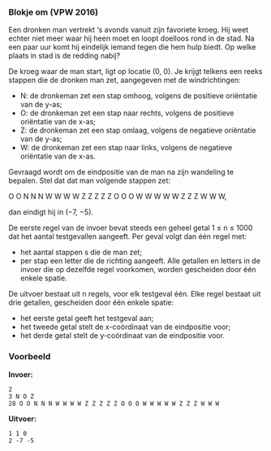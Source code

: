 ### Blokje om (VPW 2016)

Een dronken man vertrekt ‘s avonds vanuit zijn favoriete kroeg. Hij weet echter niet meer waar hij heen moet en loopt doelloos rond in de stad. Na een paar uur komt hij eindelijk iemand tegen die hem hulp biedt. Op welke plaats in stad is de redding nabij?

De kroeg waar de man start, ligt op locatie (0, 0). Je krijgt telkens een reeks stappen die de dronken man zet, aangegeven met de windrichtingen:
* N: de dronkeman zet een stap omhoog, volgens de positieve oriëntatie van de y-as;
* O: de dronkeman zet een stap naar rechts, volgens de positieve oriëntatie van de x-as;
* Z: de dronkeman zet een stap omlaag, volgens de negatieve oriëntatie van de y-as;
* W: de dronkeman zet een stap naar links, volgens de negatieve oriëntatie van de x-as.

Gevraagd wordt om de eindpositie van de man na zijn wandeling te bepalen. Stel dat dat man volgende stappen zet:

O O N N N W W W W Z Z Z Z Z O O O W W W W W Z Z Z W W W,

dan eindigt hij in (−7, −5).

De eerste regel van de invoer bevat steeds een geheel getal 1 ≤ n ≤ 1000 dat het aantal testgevallen aangeeft. Per geval volgt dan één regel met:
* het aantal stappen s die de man zet;
* per stap een letter die de richting aangeeft.
Alle getallen en letters in de invoer die op dezelfde regel voorkomen, worden gescheiden door één enkele spatie.

De uitvoer bestaat uit n regels, voor elk testgeval één. Elke regel bestaat uit drie getallen, gescheiden door één enkele spatie:
* het eerste getal geeft het testgeval aan;
* het tweede getal stelt de x-coördinaat van de eindpositie voor;
* het derde getal stelt de y-coördinaat van de eindpositie voor.

### Voorbeeld

**Invoer:**

    2
    3 N O Z
    28 O O N N N W W W W Z Z Z Z Z O O O W W W W W Z Z Z W W W

**Uitvoer:**

    1 1 0
    2 -7 -5

